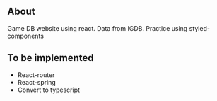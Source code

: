 ## About
Game DB website using react. Data from IGDB.
Practice using styled-components

## To be implemented
- React-router
- React-spring
- Convert to typescript
